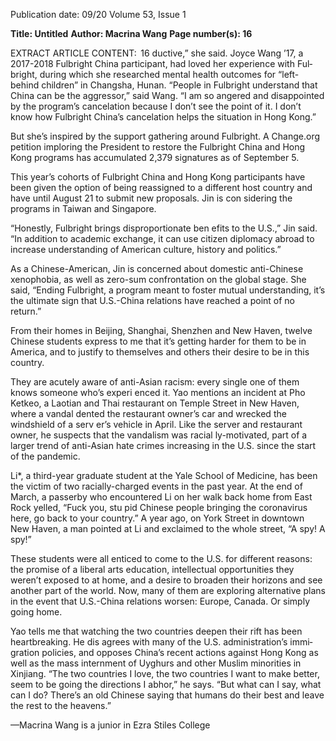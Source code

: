 Publication date: 09/20
Volume 53, Issue 1

**Title:  Untitled**
**Author: Macrina Wang**
**Page number(s): 16**

EXTRACT ARTICLE CONTENT:
 16
ductive,” she said.
Joyce Wang ’17, a 2017-2018 Fulbright China 
participant, had loved her experience with Ful­
bright, during which  she researched mental health 
outcomes for “left-behind children” in Changsha, 
Hunan. “People in Fulbright understand that China 
can be the aggressor,” said Wang. “I am so angered 
and disappointed by the program’s cancelation 
because I don’t see the point of it. I don’t know how 
Fulbright China’s cancelation helps the situation in 
Hong Kong.”

But she’s inspired by the support gathering around 
Fulbright. A Change.org petition imploring the 
President to restore the Fulbright China and Hong 
Kong programs has accumulated 2,379 signatures as 
of September 5.

This year’s cohorts of Fulbright China and Hong 
Kong participants have been given the option of 
being reassigned to a different host country and have 
until August 21 to submit new proposals. Jin is con­
sidering the programs in Taiwan and Singapore.

“Honestly, Fulbright brings disproportionate ben­
efits to the U.S.,” Jin said. “In addition to academic 
exchange, it can use citizen diplomacy abroad to 
increase understanding of American culture, history 
and politics.”

As a Chinese-American, Jin is concerned about 
domestic anti-Chinese xenophobia, as well as 
zero-sum confrontation on the global stage. She 
said, “Ending Fulbright, a program meant to foster 
mutual understanding, it’s the ultimate sign that 
U.S.-China relations have reached a point of no 
return.”

From their homes in Beijing, Shanghai, Shenzhen 
and New Haven, twelve Chinese students express 
to me that it’s getting harder for them to be in America, 
and to justify to themselves and others their desire to 
be in this country.

They are acutely aware of anti-Asian racism: every 
single one of them knows someone who’s experi­
enced it. Yao mentions an incident at Pho Ketkeo, 
a Laotian and Thai restaurant on Temple Street in 
New Haven, where a vandal dented the restaurant 
owner’s car and wrecked the windshield of a serv­
er’s vehicle in April. Like the server and restaurant 
owner, he suspects that the vandalism was racial­
ly-motivated, part of a larger trend of anti-Asian hate 
crimes increasing in the U.S. since the start of the 
pandemic.

Li*, a third-year graduate student at the Yale 
School of Medicine, has been the victim of two 
racially-charged events in the past year. At the end of 
March, a passerby who encountered Li on her walk 
back home from East Rock yelled, “Fuck you, stu­
pid Chinese people bringing the coronavirus here, 
go back to your country.” A year ago, on York Street 
in downtown New Haven, a man pointed at Li and 
exclaimed to the whole street, “A spy! A spy!”

These students were all enticed to come to the 
U.S. for different reasons: the promise of a liberal arts 
education, intellectual opportunities they weren’t 
exposed to at home, and a desire to broaden their 
horizons and see another part of the world. Now, 
many of them are exploring alternative plans in the 
event that U.S.-China relations worsen: Europe, 
Canada. Or simply going home.

Yao tells me that watching the two countries 
deepen their rift has been heartbreaking. He dis­
agrees with many of the U.S. administration’s immi­
gration policies, and opposes China’s recent actions 
against Hong Kong as well as the mass internment of 
Uyghurs and other Muslim minorities in Xinjiang. 
“The two countries I love, the two countries I want 
to make better, seem to be going the directions I 
abhor,” he says. “But what can I say, what can I do? 
There’s an old Chinese saying that humans do their 
best and leave the rest to the heavens.”


—Macrina Wang is a junior 
in Ezra Stiles College
